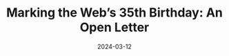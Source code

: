 ---
title: Marking the Web’s 35th Birthday&colon; An Open Letter
description: Collaboration, compassion, creativity - 3 C’s were Tim Berners-Lee's original intention for the web.
url: https://medium.com/@timberners_lee/marking-the-webs-35th-birthday-an-open-letter-ebb410cc7d42
date: 2024-03-12
rss: true
tags:
    - article
    - web-technology
---